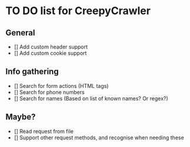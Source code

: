 # TO DO list for CreepyCrawler

## General
- [] Add custom header support
- [] Add custom cookie support

## Info gathering
- [] Search for form actions (HTML tags)
- [] Search for phone numbers
- [] Search for names (Based on list of known names? Or regex?)

## Maybe?
- [] Read request from file
- [] Support other request methods, and recognise when needing these